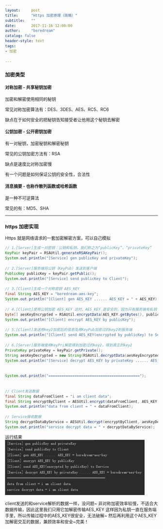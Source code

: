 ```yaml
---
layout:     post
title:      "Https 加密原理（简略）"
subtitle:   ""
date:       2017-11-16 12:00:00
author:     "boredream"
catalog: false
header-style: text
tags:
- 加密

---
```


### 加密类型
#### 对称加密 - 共享秘钥加密
加密和解密使用相同的秘钥

常见对称加密算法有：DES、3DES、AES、RC5、RC6

缺点在于如何安全的把秘钥告知接受者让他用这个秘钥去解密


#### 公钥加密 - 公开密钥加密
有一对秘钥，加密秘钥和解密秘钥

常见的公钥加密方法有：RSA

缺点是速度比对称加密慢



有一个问题是如何保证公钥的安全性，合法性


#### 消息摘要 - 也称作散列函数或哈希函数
是一种不可逆算法

常见的有：MD5、SHA

---

### https 加密实现
Https 就是网络请求的一套加密解密方案，可以自己模拟

```java
// 1.[Server]生成一对密钥：公钥和私钥，我们称之为“publicKey”，“privateKey”
KeyPair keyPair = RSAUtil.generateRSAKeyPair();
System.out.println("[Service] gen publicKey and privateKey");

// 2.[Server]服务端将公钥（KeyPub）发送到客户端
PublicKey publicKey = keyPair.getPublic();
System.out.println("[Service] send publicKey to Client");

// 3.[Client]生成一个对称密钥 AES_KEY
final String AES_KEY = "boredream-aes-key";
System.out.println("[Client] gen AES_KEY ...... AES_KEY = " + AES_KEY);

// 4.[Client]使用公钥加密 AES_KEY 这时，AES_KEY 是安全的，因为只有服务端有私钥
byte[] aesKeyEncrypted = RSAUtil.encryptData(AES_KEY.getBytes(), publicKey);
System.out.println("[Client] encrypt AES_KEY by publicKey");

// 5.[Client]发送用key2加密后的信息及用KeyPub加密过的key2到服务端
System.out.println("[Client] send AES_KEY(encrypted by publicKey) to Service");

// 6.[Server]服务端使用KeyPri解密得到加密过的key2，得到真正的key2
PrivateKey privateKey = keyPair.getPrivate();
String aesKeyDecrypted = new String(RSAUtil.decryptData(aesKeyEncrypted, privateKey));
System.out.println("[Service] decrypt AES_KEY by privateKey ...... AES_KEY = " + aesKeyDecrypted);


System.out.println("==========================================");


// Client发送数据
final String dataFromClient = "i am client data";
final String encryptByClient = AESUtil.encrypt(dataFromClient, AES_KEY);
System.out.println("data from client = " + dataFromClient);

// Service接收数据
String decryptDataByService = AESUtil.decrypt(encryptByClient, aesKeyDecrypted);
System.out.println("service decrypt data = " + decryptDataByService);
```

运行结果
![encryp1](https://github.com/boredream/boredream.github.io/blob/master/img/in-post/encryp1.png?raw=true)

client发送的和service解析的数据一样，没问题~
非对称加密效率较慢，不适合大数据传输，因此这里我们只用它加解密传输AES_KEY
这样因为私钥一直在服务端手里，所以传输过程中的AES_KEY很安全，无法破解~
然后再利用这个AES_KEY加解密交互的数据，兼顾效率和安全~完美！
